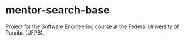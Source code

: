 # mentor-search-base

Project for the Software Engineering course at the Federal University of Paraiba (UFPB).
